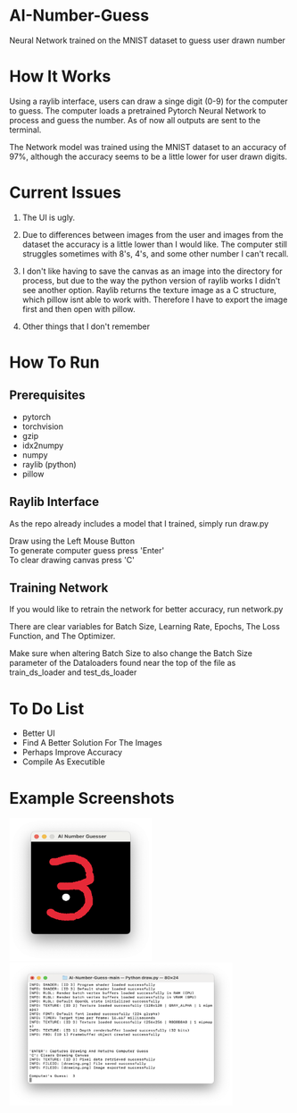 # AI-Number-Guess
Neural Network trained on the MNIST dataset to guess user drawn number


# How It Works
Using a raylib interface, users can draw a singe digit (0-9) for the computer to guess.
The computer loads a pretrained Pytorch Neural Network to process and guess the number.
As of now all outputs are sent to the terminal.

The Network model was trained using the MNIST dataset to an accuracy of 97%,
although the accuracy seems to be a little lower for user drawn digits.

# Current Issues
1. The UI is ugly.

2. Due to differences between images from the user and images from the dataset
the accuracy is a little lower than I would like.
The computer still struggles sometimes with 8's, 4's, and some other number I can't recall.

3. I don't like having to save the canvas as an image into the directory for process, 
but due to the way the python version of raylib works I didn't see another option.
Raylib returns the texture image as a C structure, which pillow isnt able to work with.
Therefore I have to export the image first and then open with pillow.

4. Other things that I don't remember

# How To Run
## Prerequisites
* pytorch
* torchvision
* gzip
* idx2numpy
* numpy
* raylib (python)
* pillow

## Raylib Interface
As the repo already includes a model that I trained, simply run draw.py

Draw using the Left Mouse Button  
To generate computer guess press 'Enter'  
To clear drawing canvas press 'C'  

## Training Network
If you would like to retrain the network for better accuracy, run network.py  

There are clear variables for Batch Size, Learning Rate, Epochs, The Loss Function, and The Optimizer.

Make sure when altering Batch Size to also change the Batch Size parameter of the Dataloaders found near the top of the file as train_ds_loader and test_ds_loader

# To Do List
* Better UI
* Find A Better Solution For The Images
* Perhaps Improve Accuracy
* Compile As Executible

# Example Screenshots
<img src="https://raw.githubusercontent.com/MosesSimms/AI-Number-Guess/main/examples/window.png" width=256 height=256 alt="Example Screenshot"> <img src="https://raw.githubusercontent.com/MosesSimms/AI-Number-Guess/main/examples/terminal.png" width=400 height=256 alt="Example Screenshot">
